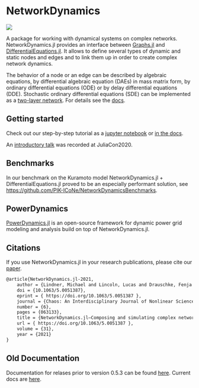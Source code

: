 # NetworkDynamics

[![](https://img.shields.io/badge/docs-dev-blue.svg)](https://pik-icone.github.io/NetworkDynamics.jl/dev)

<!-- [![](https://img.shields.io/badge/docs-stable-blue.svg)](https://pik-icone.github.io/NetworkDynamics.jl/stable) -->
A package for working with dynamical systems on complex networks. NetworkDynamics.jl provides an interface between [Graphs.jl](https://github.com/JuliaGraphs/Graphs.jl) and [DifferentialEquations.jl](https://github.com/JuliaDiffEq/DifferentialEquations.jl). It allows to define several types of dynamic and static nodes and edges and to link them up in order to create complex network dynamics.

The behavior of a node or an edge can be described by algebraic equations, by differential algebraic equation (DAEs) in mass matrix form, by ordinary differential equations (ODE) or by delay differential equations (DDE). Stochastic ordinary differential equations (SDE) can be implemented as a [two-layer network](https://github.com/pik-icone/NetworkDynamics.jl/blob/master/examples/sde.jl). For details see the [docs](https://pik-icone.github.io/NetworkDynamics.jl/dev).

## Getting started

Check out our step-by-step tutorial as a [jupyter notebook](https://github.com/pik-icone/NetworkDynamics.jl/blob/master/examples/getting_started_with_network_dynamics.ipynb) or [in the docs](https://pik-icone.github.io/NetworkDynamics.jl/dev/getting_started_with_network_dynamics/).

An [introductory talk](https://www.youtube.com/watch?v=GrmnbDYr6mM) was recorded at JuliaCon2020.

## Benchmarks

In our benchmark on the Kuramoto model NetworkDynamics.jl + DifferentialEquations.jl proved to be an especially performant solution, see https://github.com/PIK-ICoNe/NetworkDynamicsBenchmarks.

## PowerDynamics

[PowerDynamics.jl](https://juliaenergy.github.io/PowerDynamics.jl/stable/) is an open-source framework for dynamic power grid modeling and analysis build on top of NetworkDynamics.jl.

## Citations

If you use NetworkDynamics.jl in your research publications, please cite our [paper](https://aip.scitation.org/doi/10.1063/5.0051387).

```latex
@article{NetworkDynamics.jl-2021,
	author = {Lindner, Michael and Lincoln, Lucas and Drauschke, Fenja and Koulen, Julia M. and Würfel, Hans and Plietzsch, Anton and Hellmann, Frank},
	doi = {10.1063/5.0051387},
	eprint = { https://doi.org/10.1063/5.0051387 },
	journal = {Chaos: An Interdisciplinary Journal of Nonlinear Science},
	number = {6},
	pages = {063133},
	title = {NetworkDynamics.jl—Composing and simulating complex networks in Julia},
	url = { https://doi.org/10.1063/5.0051387 },
	volume = {31},
	year = {2021}
}
```

## Old Documentation

Documentation for relases prior to version 0.5.3 can be found [here](https://pik-icone.github.io/NetworkDynamicsDocumentationHistory/). Current docs are [here](https://pik-icone.github.io/NetworkDynamics.jl/).
